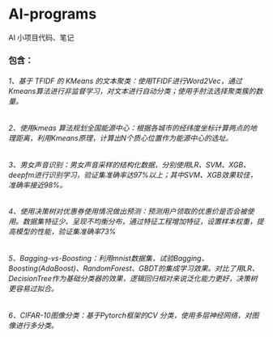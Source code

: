 # AI-programs
AI 小项目代码、笔记

### 包含：
###### 1、基于 TFIDF 的 KMeans 的文本聚类：使用TFIDF进行Word2Vec，通过Kmeans算法进行非监督学习，对文本进行自动分类；使用手肘法选择聚类簇的数量。
###### 2、使用kmeas 算法规划全国能源中心：根据各城市的经纬度坐标计算两点的地理距离，利用Kmeans原理，计算出N个质心位置作为能源中心的选址。
###### 3、男女声音识别：男女声音采样的结构化数据，分别使用LR、SVM、XGB、deepfm进行识别学习，验证集准确率达97%以上；其中SVM、XGB效果较佳，准确率接近98%。
###### 4、使用决策树对优惠券使用情况做出预测：预测用户领取的优惠价是否会被使用。数据集特征少、呈现不均衡分布，通过特征工程增加特征，设置样本权重，提高模型的性能，验证集准确率73%
###### 5、Bagging-vs-Boosting：利用mnist数据集，试验Bagging、Boosting(AdaBoost)、RandomForest、GBDT的集成学习效果。对比了用LR、DecisionTree作为基础分类器的效果，逻辑回归相对来说泛化能力更好，决策树更容易过拟合。
###### 6、CIFAR-10图像分类：基于Pytorch框架的CV 分类，使用多层神经网络，对图像进行多分类。
